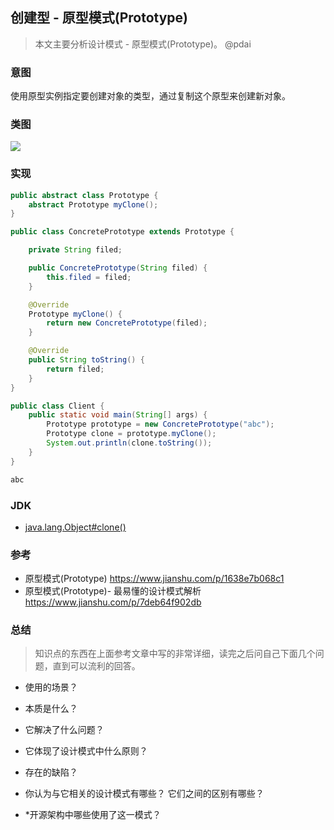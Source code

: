 ## 创建型 - 原型模式(Prototype)

> 本文主要分析设计模式 - 原型模式(Prototype)。 @pdai


### 意图

使用原型实例指定要创建对象的类型，通过复制这个原型来创建新对象。

### 类图

![](/_images/pics/a40661e4-1a71-46d2-a158-ff36f7fc3331.png)

### 实现

```java
public abstract class Prototype {
    abstract Prototype myClone();
}
```

```java
public class ConcretePrototype extends Prototype {

    private String filed;

    public ConcretePrototype(String filed) {
        this.filed = filed;
    }

    @Override
    Prototype myClone() {
        return new ConcretePrototype(filed);
    }

    @Override
    public String toString() {
        return filed;
    }
}
```

```java
public class Client {
    public static void main(String[] args) {
        Prototype prototype = new ConcretePrototype("abc");
        Prototype clone = prototype.myClone();
        System.out.println(clone.toString());
    }
}
```

```html
abc
```

### JDK

- [java.lang.Object#clone()](http://docs.oracle.com/javase/8/docs/api/java/lang/Object.html#clone%28%29)

### 参考
+ 原型模式(Prototype) https://www.jianshu.com/p/1638e7b068c1
+ 原型模式(Prototype)- 最易懂的设计模式解析 https://www.jianshu.com/p/7deb64f902db

### 总结
> 知识点的东西在上面参考文章中写的非常详细，读完之后问自己下面几个问题，直到可以流利的回答。

+ 使用的场景？

+ 本质是什么？

+ 它解决了什么问题？

+ 它体现了设计模式中什么原则？

+ 存在的缺陷？

+ 你认为与它相关的设计模式有哪些？ 它们之间的区别有哪些？

+ *开源架构中哪些使用了这一模式？
